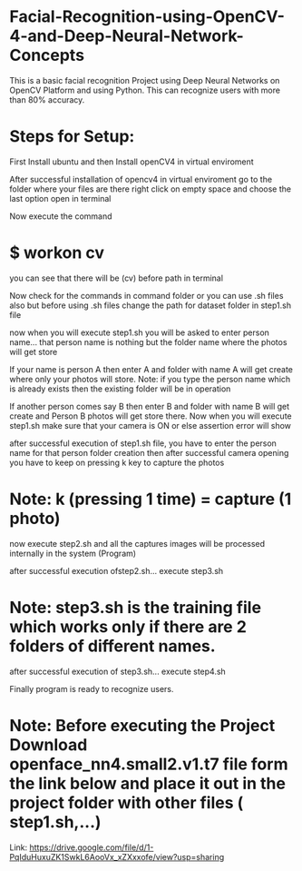 # Facial-Recognition-using-OpenCV-4-and-Deep-Neural-Network-Concepts
This is a basic facial recognition Project using Deep Neural Networks on OpenCV Platform and using Python. This can recognize users with more than 80% accuracy.

# Steps for Setup:

First Install ubuntu and then Install openCV4 in virtual enviroment

After successful installation of opencv4 in virtual enviroment go to the folder where your files are there
right click on empty space and choose the last option open in terminal

Now execute the command 
# $ workon cv

you can see that there will be (cv) before path in terminal

Now check for the commands in command folder or you can use .sh files also but before using .sh files change the path for dataset folder in step1.sh file

now when you will execute step1.sh you will be asked to enter person name... that person name is nothing but the folder name where the photos will get store

If your name is person A then enter A and folder with name A will get create where only your photos will store. Note: if you type the person name which is already exists then the existing folder will be in operation

If another person comes say B then enter B and folder with name B will get create and Person B photos will get store there.
Now when you will execute step1.sh make sure that your camera is ON or else assertion error will show

after successful execution of step1.sh file, you have to enter the person name for that person folder creation then after successful camera opening you have to keep on pressing k key to capture the photos

# Note: k (pressing 1 time) = capture (1 photo)

now execute step2.sh and all the captures images will be processed internally in the system (Program)

after successful execution ofstep2.sh... execute step3.sh

# Note: step3.sh is the training file which works only if there are 2 folders of different names.

after successful execution of step3.sh... execute step4.sh

Finally program is ready to recognize users.

# Note: Before executing the Project Download openface_nn4.small2.v1.t7 file form the link below and place it out in the project folder with other files ( step1.sh,...)

Link: https://drive.google.com/file/d/1-PqIduHuxuZK1SwkL6AooVx_xZXxxofe/view?usp=sharing 
